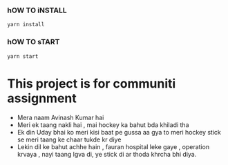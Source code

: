 ### hOW TO iNSTALL ###
```
yarn install
```


### hOW TO sTART ###
```
yarn start
```

# This project is for communiti assignment #
* Mera naam Avinash Kumar hai
* Meri ek taang nakli hai , mai hockey ka bahut bda khiladi tha
* Ek din Uday bhai ko meri kisi baat pe gussa aa gya to meri hockey stick se meri taang ke chaar tukde kr diye
* Lekin dil ke bahut achhe hain , fauran hospital leke gaye , operation krvaya , nayi taang lgva di, ye stick di ar thoda khrcha bhi diya.
